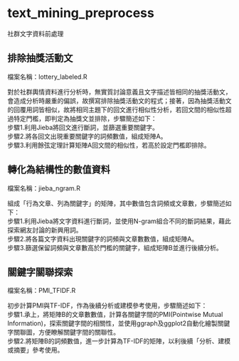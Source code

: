 # text_mining_preprocess
社群文字資料前處理

## 排除抽獎活動文
檔案名稱：lottery_labeled.R

對於社群輿情資料進行分析時，無實質討論意義且文字描述皆相同的抽獎活動文，會造成分析時嚴重的偏誤，故撰寫排除抽獎活動文的程式；接著，因為抽獎活動文的回覆用詞皆相似，故將相同主題下的回文進行相似性分析，若回文間的相似性超過特定門檻，即判定為抽獎文並排除，步驟簡述如下：<br>
步驟1.利用Jieba將回文進行斷詞，並篩選重要關鍵字。<br>
步驟2.將各回文出現重要關鍵字的詞頻數值，組成矩陣A。<br>
步驟3.利用餘弦定理計算矩陣A回文間的相似性，若高於設定門檻即排除。<br>

## 轉化為結構性的數值資料
檔案名稱：jieba_ngram.R

組成「行為文章、列為關鍵字」的矩陣，其中數值包含詞頻或文章數，步驟簡述如下：<br>
步驟1.利用Jieba將文字資料進行斷詞，並使用N-gram組合不同的斷詞結果，藉此探索網友討論的新興用詞。<br>
步驟2.將各篇文字資料出現關鍵字的詞頻與文章數數值，組成矩陣A。<br>
步驟3.篩選保留詞頻與文章數高於門檻的關鍵字，組成矩陣B並進行後續分析。<br>

## 關鍵字關聯探索
檔案名稱：PMI_TFIDF.R

初步計算PMI與TF-IDF，作為後續分析或建模參考使用，步驟簡述如下：<br>
步驟1.承上，將矩陣B的文章數數值，計算各關鍵字間的PMI(Pointwise  Mutual  Information)，探索關鍵字間的相關性，並使用ggraph及ggplot2自動化繪製關鍵字關聯圖，方便瞭解關鍵字間的關聯性。<br>
步驟2.將矩陣B的詞頻數值，進一步計算為TF-IDF的矩陣，以利後續「分析、建模或摘要」參考使用。<br>
